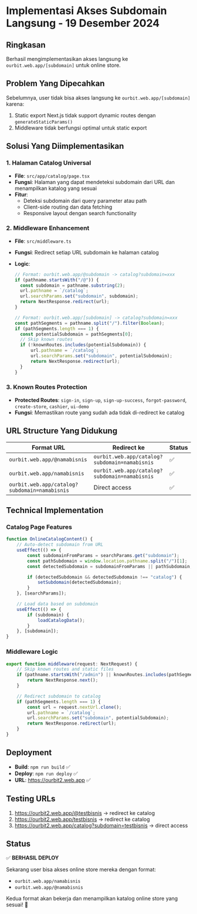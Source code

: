 # Implementasi Akses Subdomain Langsung - 19 Desember 2024

## Ringkasan

Berhasil mengimplementasikan akses langsung ke `ourbit.web.app/[subdomain]` untuk online store.

## Problem Yang Dipecahkan

Sebelumnya, user tidak bisa akses langsung ke `ourbit.web.app/[subdomain]` karena:

1. Static export Next.js tidak support dynamic routes dengan `generateStaticParams()`
2. Middleware tidak berfungsi optimal untuk static export

## Solusi Yang Diimplementasikan

### 1. Halaman Catalog Universal

- **File**: `src/app/catalog/page.tsx`
- **Fungsi**: Halaman yang dapat mendeteksi subdomain dari URL dan menampilkan katalog yang sesuai
- **Fitur**:
  - Deteksi subdomain dari query parameter atau path
  - Client-side routing dan data fetching
  - Responsive layout dengan search functionality

### 2. Middleware Enhancement

- **File**: `src/middleware.ts`
- **Fungsi**: Redirect setiap URL subdomain ke halaman catalog
- **Logic**:

  ```typescript
  // Format: ourbit.web.app/@subdomain -> catalog?subdomain=xxx
  if (pathname.startsWith("/@")) {
  	const subdomain = pathname.substring(2);
  	url.pathname = `/catalog`;
  	url.searchParams.set("subdomain", subdomain);
  	return NextResponse.redirect(url);
  }

  // Format: ourbit.web.app/[subdomain] -> catalog?subdomain=xxx
  const pathSegments = pathname.split("/").filter(Boolean);
  if (pathSegments.length === 1) {
  	const potentialSubdomain = pathSegments[0];
  	// Skip known routes
  	if (!knownRoutes.includes(potentialSubdomain)) {
  		url.pathname = `/catalog`;
  		url.searchParams.set("subdomain", potentialSubdomain);
  		return NextResponse.redirect(url);
  	}
  }
  ```

### 3. Known Routes Protection

- **Protected Routes**: `sign-in`, `sign-up`, `sign-up-success`, `forgot-password`, `create-store`, `cashier`, `ui-demo`
- **Fungsi**: Memastikan route yang sudah ada tidak di-redirect ke catalog

## URL Structure Yang Didukung

| Format URL                                    | Redirect ke                                   | Status |
| --------------------------------------------- | --------------------------------------------- | ------ |
| `ourbit.web.app/@namabisnis`                  | `ourbit.web.app/catalog?subdomain=namabisnis` | ✅     |
| `ourbit.web.app/namabisnis`                   | `ourbit.web.app/catalog?subdomain=namabisnis` | ✅     |
| `ourbit.web.app/catalog?subdomain=namabisnis` | Direct access                                 | ✅     |

## Technical Implementation

### Catalog Page Features

```typescript
function OnlineCatalogContent() {
	// Auto-detect subdomain from URL
	useEffect(() => {
		const subdomainFromParams = searchParams.get("subdomain");
		const pathSubdomain = window.location.pathname.split("/")[1];
		const detectedSubdomain = subdomainFromParams || pathSubdomain;

		if (detectedSubdomain && detectedSubdomain !== "catalog") {
			setSubdomain(detectedSubdomain);
		}
	}, [searchParams]);

	// Load data based on subdomain
	useEffect(() => {
		if (subdomain) {
			loadCatalogData();
		}
	}, [subdomain]);
}
```

### Middleware Logic

```typescript
export function middleware(request: NextRequest) {
	// Skip known routes and static files
	if (pathname.startsWith("/admin") || knownRoutes.includes(pathSegment)) {
		return NextResponse.next();
	}

	// Redirect subdomain to catalog
	if (pathSegments.length === 1) {
		const url = request.nextUrl.clone();
		url.pathname = `/catalog`;
		url.searchParams.set("subdomain", potentialSubdomain);
		return NextResponse.redirect(url);
	}
}
```

## Deployment

- **Build**: `npm run build` ✅
- **Deploy**: `npm run deploy` ✅
- **URL**: https://ourbit2.web.app ✅

## Testing URLs

1. https://ourbit2.web.app/@testbisnis → redirect ke catalog
2. https://ourbit2.web.app/testbisnis → redirect ke catalog
3. https://ourbit2.web.app/catalog?subdomain=testbisnis → direct access

## Status

✅ **BERHASIL DEPLOY**

Sekarang user bisa akses online store mereka dengan format:

- `ourbit.web.app/namabisnis`
- `ourbit.web.app/@namabisnis`

Kedua format akan bekerja dan menampilkan katalog online store yang sesuai! 🎉
